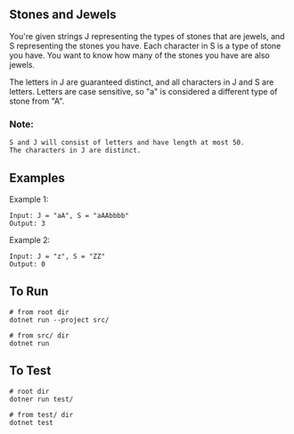 ## Stones and Jewels

You're given strings J representing the types of stones that are jewels, and S representing the stones you have.  Each character in S is a type of stone you have.  You want to know how many of the stones you have are also jewels.

The letters in J are guaranteed distinct, and all characters in J and S are letters. Letters are case sensitive, so "a" is considered a different type of stone from "A".

### Note:

    S and J will consist of letters and have length at most 50.
    The characters in J are distinct.

## Examples

Example 1:
```
Input: J = "aA", S = "aAAbbbb"
Output: 3
```
Example 2:
```
Input: J = "z", S = "ZZ"
Output: 0
```
## To Run
```
# from root dir
dotnet run --project src/

# from src/ dir
dotnet run
```

## To Test
```
# root dir
dotner run test/

# from test/ dir
dotnet test
```